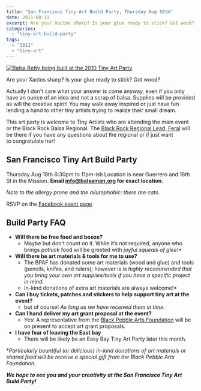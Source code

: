 ```yaml
---
title: "San Francisco Tiny Art Build Party, Thursday Aug 18th"
date: 2011-08-11
excerpt: Are your Xactos sharp? Is your glue ready to stick? Got wood? Actually I don't care what your answer is come anyway, even if you only have an ounce of an idea and not a scrap of balsa. Supplies will be provided as will the creative spirit! You may walk away inspired or just have fun lending a hand to other tiny artists trying to realize their small dream.
categories: 
  - "tiny-art-build-party"
tags: 
  - "2011"
  - "tiny-art"
---
```


[![Balsa Betty being built at the 2010 Tiny Art Party](/images/4875695959_5d066e8082_b.jpg "Balsa Betty being built at the 2010 Tiny Art Party")](https://farm5.static.flickr.com/4138/4875695959_5d066e8082_b.jpg)

Are your Xactos sharp? Is your glue ready to stick? Got wood?

Actually I don't care what your answer is come anyway, even if you only have an ounce of an idea and not a scrap of balsa. Supplies will be provided as will the creative spirit! You may walk away inspired or just have fun lending a hand to other tiny artists trying to realize their small dream.

This art party is welcome to Tiny Artists who are attending the main event or the Black Rock Balsa Regional. The [Black Rock Regional Lead, Feral](https://balsaman.org/2011/08/balsa-man-black-rock-regional-2011/) will be there if you have any questions about the regional or if just want to congratulate her!

## **San Francisco Tiny Art Build Party**

Thursday Aug 18th 6:30pm to 11pm-ish Location is near Guerrero and 16th St in the Mission. **Email [info@balsaman.org](mailto:info@balsaman.org) for exact location.**

_Note to the allergy prone and the ailurophobic: there are cats._

RSVP on the [Facebook event page](https://www.facebook.com/event.php?eid=108915852542874)

## Build Party FAQ

- **Will there be free food and booze?**
    - Maybe but don't count on it. While it’s not required, anyone who brings potluck food will be greeted with _joyful squeals of glee!\*_
- **Will there be art materials & tools for me to use?**
    - The BPAF has donated some art materials (wood and glue) and tools (pencils, knifes, and rulers); however is is _highly recommended that you bring your own art supplies/tools if you have a specific project in mind_.
    - In-kind donations of extra art materials are always welcome!\*
- **Can I buy tickets, patches and stickers to help support tiny art at the event?**
    - but of course! _As long as we have received them in time._
- **Can I hand deliver my art grant proposal at the event?**
    - Yes! A representative from the [Black Pebble Arts Foundation](https://balsaman.org/donate/) will be on present to accept art grant proposals.
- **I have fear of leaving the East bay**
    - There will be likely be an Easy Bay Tiny Art Party later this month.

\*_Particularly bountiful (or delicious) in-kind donations of art materials or shared food will be receive a special gift from the Black Pebble Arts Foundation._

**_We hope to see you and your creativity at the San Francisco Tiny Art Build Party!_**

